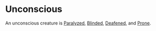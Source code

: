 # Unconscious

An unconscious creature is [Paralyzed](Paralyzed.md), [Blinded](Blinded.md), [Deafened](Deafened.md), and [Prone](Prone.md).
